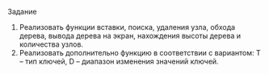 Задание
1.	Реализовать функции вставки, поиска, удаления узла, обхода дерева, вывода дерева на экран, нахождения высоты дерева и количества узлов.
2.	Реализовать дополнительно функцию в соответствии с вариантом: T – тип ключей, D – диапазон изменения значений ключей.

